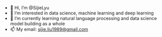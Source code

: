 - 👋 Hi, I’m @SijieLyu
- 👀 I’m interested in data science, machine learning and deep learning
- 🌱 I’m currently learning natural language processing and data science model building as a whole
- 📫 My email: sijie.liu1989@gmail.com

<!---
SijieLyu/SijieLyu is a ✨ special ✨ repository because its `README.md` (this file) appears on your GitHub profile.
You can click the Preview link to take a look at your changes.
--->
